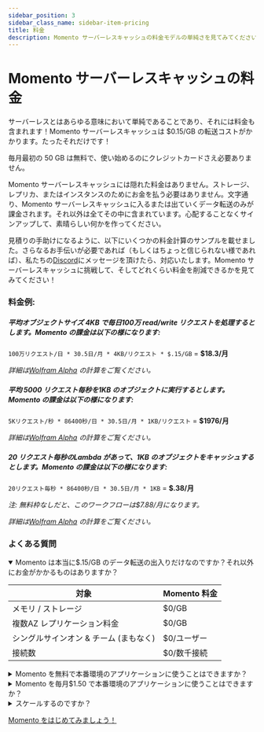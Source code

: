 ```yaml
---
sidebar_position: 3
sidebar_class_name: sidebar-item-pricing
title: 料金
description: Momento サーバーレスキャッシュの料金モデルの単純さを見てみてください
---
```


# Momento サーバーレスキャッシュの料金
サーバーレスとはあらゆる意味において単純であることであり、それには料金も含まれます！Momento サーバーレスキャッシュは $0.15/GB の転送コストがかかります。たったそれだけです！

毎月最初の 50 GB は無料で、使い始めるのにクレジットカードさえ必要ありません。

Momento サーバーレスキャッシュには隠れた料金はありません。ストレージ、レプリカ、またはインスタンスのためにお金を払う必要はありません。文字通り、Momento サーバーレスキャッシュに入るまたは出ていくデータ転送のみが課金されます。それ以外は全てその中に含まれています。心配することなくサインアップして、素晴らしい何かを作ってください。

見積りの手助けになるように、以下にいくつかの料金計算のサンプルを載せました。さらなるお手伝いが必要であれば（もしくはちょっと信じられない様であれば）、私たちの[Discord](https://discord.gg/Z7FSXB89)にメッセージを頂けたら、対応いたします。Momento サーバーレスキャッシュに挑戦して、そしてどれくらい料金を削減できるかを見てみてください！

### 料金例:

##### 平均オブジェクトサイズ 4KB で毎日100万 read/write リクエストを処理するとします。Momento の課金は以下の様になります:

`100万リクエスト/日 * 30.5日/月 * 4KB/リクエスト * $.15/GB` = **$18.3/月**

_詳細は[Wolfram Alpha](https://www.wolframalpha.com/input?i=1+million%2F+day+*+4KB+*+%24.15%2FGB+to+%24%2Fmonth) の計算をご覧ください。_

##### 平均 5000 リクエスト毎秒を1KB のオブジェクトに実行するとします。Momento の課金は以下の様になります:

`5Kリクエスト/秒 * 86400秒/日 * 30.5日/月 * 1KB/リクエスト` = **$1976/月**

_詳細は[Wolfram Alpha](https://www.wolframalpha.com/input?i=5000%2Fsecond+*+1KB++*+%24.15%2FGB+to+%24%2Fmonth) の計算をご覧ください。_

##### 20 リクエスト毎秒のLambda があって、1KB のオブジェクトをキャッシュするとします。Momento の課金は以下の様になります:

`20リクエスト毎秒 * 86400秒/日 * 30.5日/月 * 1KB` = **$.38/月**

_注: 無料枠なしだと、このワークフローは$7.88/月になります。_

_詳細は[Wolfram Alpha](https://www.wolframalpha.com/input?i=%28%2820+requests%2Fsecond+*+1KB%2Frequest%29+-+50GB+%2Fmonth%29+*+%24.15%2FGB+to+%24%2Fmonth) の計算をご覧ください。_

### よくある質問
<details open>
  <summary>Momento は本当に$.15/GB のデータ転送の出入りだけなのですか？それ以外にお金がかかるものはありますか？</summary>

| 対象                           | Momento 料金         |
|--------------------------------------|-------------------------|
| メモリ / ストレージ                     | $0/GB                   |
| 複数AZ レプリケーション料金         | $0/GB                   |
| シングルサインオン & チーム (まもなく) | $0/ユーザー                 |
| 接続数                          | $0/数千接続 |
  
 </details>

<details>
<summary>Momento を無料で本番環境のアプリケーションに使うことはできますか？</summary>
もちろんです！無料枠や低い利用率でも、大規模利用のものと同様に、高速で可用性がありセキュアです。複数AZ レプリケーション、ホットキー保護、そして突発的なリクエストへの自動スケーリングといった高可用性のための機能が全て利用可能です。セキュリティのための全ての機能(エンドツーエンド暗号化、リクエスト毎の認証、TLS)も無料で使えます。

お客様の中でよく、低いRPS のワークフローのためにフル装備のクラスターをプロビジョンしているケースを見かけます。HA (高可用性)が欲しい場合、複数ノードが必要です。CICD を利用したければ、同程度のサイズのクラスターを、ステージングや開発環境にさえ設置したくなるでしょう。全てコストとして積み上がります！こうしたマシンは停止してしまって、コストを削減しましょう。Momento で行きましょう！
</details>

<details>
  <summary>Momento を毎月$1.50 で本番環境のアプリケーションに使うことはできますか？</summary>
もちろんです！もし毎月60 GB のデータ転送の出入りがMomento にあったとすると、毎月最初の50GB 分は無料で、残りの毎月10GB に対して$0.15/GB を支払うことになります。どんなスケールでも、Momento のエンタープライズレベルの可用性、セキュリティ、そしてパフォーマンスがご利用できます。

これは狂気じみたように聞こえるかもしれませんが、私たちが最初に始めたわけではありません。ほかのサーバーレスサービス、例えばDynamoDB、S3、そして他にもたくさんのサービスで同じものを経験できるでしょう。私たちは単にサーバーレスのアイデアをキャッシュにもってきただけなのです。
</details>

<details>
  <summary>スケールするのですか？</summary>
はい、もちろんです！Momento は将来も使い続けられるキャッシュとして最高の選択肢です。Momento を追加するのは *ものすごく* 素早くできて、そのあとは1RPS だろうが100万RPS だろうが、あとのことは全てバックグラウンドに行われるので皆さんが考える必要がありません。使った分だけ料金を払うだけでよいので、スケール可能なキャッシュを高額な料金を支払うことなく得られます。
</details>

[Momento をはじめてみましょう！](./../getting-started)